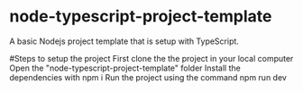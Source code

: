 # node-typescript-project-template
A basic Nodejs project template that is setup with TypeScript. 

#Steps to setup the project
First clone the the project in your local computer
Open the "node-typescript-project-template" folder
Install the dependencies with npm i
Run the project using the command npm run dev
